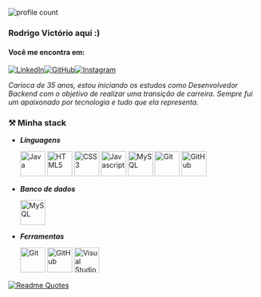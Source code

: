 ![profile count](https://komarev.com/ghpvc/?username=rodrigovictorio1&color=blueviolet&style=plastic)

### Rodrigo Victório aqui :)
#### Você me encontra em:
[![LinkedIn](https://img.shields.io/badge/linkedin-%230077B5.svg?style=for-the-badge&logo=linkedin&logoColor=white&link=https://www.linkedin.com/in/rodrigo-vict%C3%B3rio-3538771a4/)](https://www.linkedin.com/in/rodrigo-vict%C3%B3rio-3538771a4/)[![GitHub](https://img.shields.io/badge/github-%23121011.svg?style=for-the-badge&logo=github&logoColor=white)](https://github.com/rodrigovictorio1)[![Instagram](https://img.shields.io/badge/Instagram-%23E4405F.svg?style=for-the-badge&logo=Instagram&logoColor=white)](https://www.instagram.com/rodrigovictorio_/)

*Carioca de 35 anos, estou iniciando os estudos como Desenvolvedor Backend com o objetivo de realizar uma transição de carreira. Sempre fui um apaixonado por tecnologia e tudo que ela representa.*

### ⚒️ Minha stack
-   _**Linguagens**_

    <div style="display: inline">
        <p>
            <img width="50px" height="50px" src="https://cdn.jsdelivr.net/gh/devicons/devicon/icons/java/java-original.svg" alt="Java">
            <img width="50px" height="50px" src="https://cdn.jsdelivr.net/gh/devicons/devicon/icons/html5/html5-plain.svg" alt="HTML5">
            <img width="50px" height="50px" src="https://cdn.jsdelivr.net/gh/devicons/devicon/icons/css3/css3-plain.svg" alt="CSS3">
            <img width="50px" height="50px" src="https://cdn.jsdelivr.net/gh/devicons/devicon/icons/javascript/javascript-plain.svg" alt="Javascript">
            <img width="50px" height="50px" src="https://cdn.jsdelivr.net/gh/devicons/devicon/icons/mysql/mysql-plain.svg" alt="MySQL">
            <img width="50px" height="50px" src="https://cdn.jsdelivr.net/gh/devicons/devicon/icons/git/git-plain.svg" alt="Git">
            <img width="50px" height="50px" src="https://cdn.jsdelivr.net/gh/devicons/devicon/icons/github/github-original-wordmark.svg" alt="GitHub">
          </p>
    </div>
    
-   _**Banco de dados**_

    <div style="display: inline">
        <p>
            <img width="50px" height="50px" src="https://cdn.jsdelivr.net/gh/devicons/devicon/icons/mysql/mysql-plain.svg" alt="MySQL">
          </p>
    </div>
    
-   _**Ferramentas**_
    <p>
      <div style="display: inline">
        <p>
            <img width="50px" height="50px" src="https://cdn.jsdelivr.net/gh/devicons/devicon/icons/git/git-plain.svg" alt="Git">
            <img width="50px" height="50px" src="https://cdn.jsdelivr.net/gh/devicons/devicon/icons/github/github-original-wordmark.svg" alt="GitHub">
            <img width="50px" height="50px" src="https://cdn.jsdelivr.net/gh/devicons/devicon/icons/visualstudio/visualstudio-plain.svg" alt="Visual Studio Code">
          </p>
    </div>
    </p>

  [![Readme Quotes](https://quotes-github-readme.vercel.app/api?quote=Quando&nbsp;é&nbsp;óbvio&nbsp;que&nbsp;os&nbsp;objetivos&nbsp;não&nbsp;podem&nbsp;ser&nbsp;alcançados,<br/>não&nbsp;ajuste&nbsp;as&nbsp;metas,&nbsp;mas&nbsp;sim&nbsp;as&nbsp;etapas&nbsp;da&nbsp;ação.&author=Confucio&type=horizontal&theme=nord)](https://github.com/piyushsuthar/github-readme-quotes)
